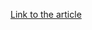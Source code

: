 [Link to the article](https://www.microsoft.com/en-us/security/blog/2024/08/28/the-art-and-science-behind-microsoft-threat-hunting-part-3/)
